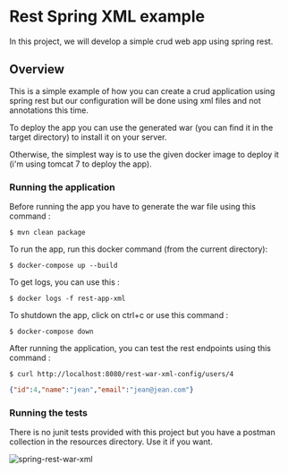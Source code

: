 # Rest Spring XML example

In this project, we will develop a simple crud web app using spring rest.

## Overview

This is a simple example of how you can create a crud application using spring rest but our configuration will be done using xml files and not annotations this time.

To deploy the app you can use the generated war (you can find it in the target directory) to install it on your server.

Otherwise, the simplest way is to use the given docker image to deploy it (i'm using tomcat 7 to deploy the app).

### Running the application

Before running the app you have to generate the war file using this command :

```shell script
$ mvn clean package
```

To run the app, run this docker command (from the current directory):

```shell script
$ docker-compose up --build
```

To get logs, you can use this :

```shell script
$ docker logs -f rest-app-xml
```

To shutdown the app, click on ctrl+c or use this command :

```shell script
$ docker-compose down
```

After running the application, you can test the rest endpoints using this command :

```shell script
$ curl http://localhost:8080/rest-war-xml-config/users/4
```

```json
{"id":4,"name":"jean","email":"jean@jean.com"}
```

### Running the tests

There is no junit tests provided with this project but you have a postman collection in the resources directory. Use it if you want.

![spring-rest-war-xml](https://user-images.githubusercontent.com/16627692/73061930-8460a280-3e9b-11ea-8b82-3a6a46c3a0b5.png)
